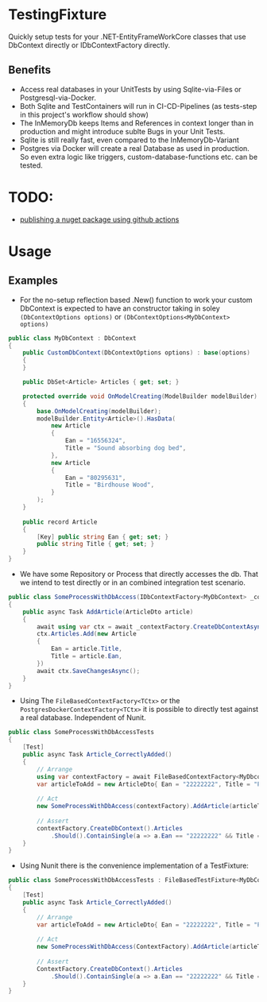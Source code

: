 # TestingFixture
Quickly setup tests for your .NET-EntityFrameWorkCore classes that use DbContext directly or IDbContextFactory<DbContext> directly.

## Benefits
* Access real databases in your UnitTests by using Sqlite-via-Files or Postgresql-via-Docker.
* Both Sqlite and TestContainers will run in CI-CD-Pipelines (as tests-step in this project's workflow should show)
* The InMemoryDb keeps Items and References in context longer than in production and might introduce sublte Bugs in your Unit Tests.
* Sqlite is still really fast, even compared to the InMemoryDb-Variant
* Postgres via Docker will create a real Database as used in production. So even extra logic like triggers, custom-database-functions etc. can be tested.

# TODO:
* [publishing a nuget package using github actions](https://www.meziantou.net/publishing-a-nuget-package-following-best-practices-using-github.htm)

# Usage
## Examples

- For the no-setup reflection based .New() function to work your custom DbContext is expected
  to have an constructor taking in soley `(DbContextOptions options)` or `(DbContextOptions<MyDbContext> options)`
```csharp
public class MyDbContext : DbContext
{
    public CustomDbContext(DbContextOptions options) : base(options)
    {
    }

    public DbSet<Article> Articles { get; set; }

    protected override void OnModelCreating(ModelBuilder modelBuilder)
    {
        base.OnModelCreating(modelBuilder);
        modelBuilder.Entity<Article>().HasData(
            new Article
            {
                Ean = "16556324",
                Title = "Sound absorbing dog bed",
            },
            new Article
            {
                Ean = "80295631",
                Title = "Birdhouse Wood",
            }
        );
    }
    
    public record Article
    {
        [Key] public string Ean { get; set; }
        public string Title { get; set; }
    }
}
```

- We have some Repository or Process that directly accesses the db. That we intend to test directly or in an
combined integration test scenario.
```csharp
public class SomeProcessWithDbAccess(IDbContextFactory<MyDbContext> _contextFactory)
{
    public async Task AddArticle(ArticleDto article)
    {
        await using var ctx = await _contextFactory.CreateDbContextAsync();
        ctx.Articles.Add(new Article
        {
            Ean = article.Title,
            Title = article.Ean,
        })
        await ctx.SaveChangesAsync();
    }
}
```

- Using The `FileBasedContextFactory<TCtx>` or the `PostgresDockerContextFactory<TCtx>` it is possible to directly
test against a real database. Independent of Nunit.
```csharp
public class SomeProcessWithDbAccessTests
{
    [Test]
    public async Task Article_CorrectlyAdded()
    {
        // Arrange
        using var contextFactory = await FileBasedContextFactory<MyDbcontext>.New();
        var articleToAdd = new ArticleDto{ Ean = "22222222", Title = "Pair of wool gloves, red"}
        
        // Act
        new SomeProcessWithDbAccess(contextFactory).AddArticle(articleToAdd);
        
        // Assert
        contextFactory.CreateDbContext().Articles
            .Should().ContainSingle(a => a.Ean == "22222222" && Title == "Pair of wool gloves, red" )
    }
}
```

- Using Nunit there is the convenience implementation of a TestFixture:
```csharp
public class SomeProcessWithDbAccessTests : FileBasedTestFixture<MyDbContext>
{
    [Test]
    public async Task Article_CorrectlyAdded()
    {
        // Arrange
        var articleToAdd = new ArticleDto{ Ean = "22222222", Title = "Pair of wool gloves, red"}
        
        // Act
        new SomeProcessWithDbAccess(ContextFactory).AddArticle(articleToAdd);
        
        // Assert
        ContextFactory.CreateDbContext().Articles
            .Should().ContainSingle(a => a.Ean == "22222222" && Title == "Pair of wool gloves, red" )
    }
}
```

